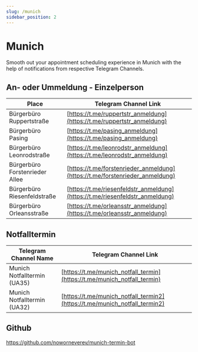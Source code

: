 ```yaml
---
slug: /munich
sidebar_position: 2
---
```


# Munich

Smooth out your appointment scheduling experience in Munich with the help of notifications from respective Telegram Channels.

## An- oder Ummeldung - Einzelperson
| Place      | Telegram Channel Link|
|------------|--------------------------------------------------------------|
| Bürgerbüro Ruppertstraße| [https://t.me/ruppertstr_anmeldung](https://t.me/ruppertstr_anmeldung) |
| Bürgerbüro Pasing| [https://t.me/pasing_anmeldung](https://t.me/pasing_anmeldung) |
| Bürgerbüro Leonrodstraße| [https://t.me/leonrodstr_anmeldung](https://t.me/leonrodstr_anmeldung) |
| Bürgerbüro Forstenrieder Allee| [https://t.me/forstenrieder_anmeldung](https://t.me/forstenrieder_anmeldung) |
| Bürgerbüro Riesenfeldstraße| [https://t.me/riesenfeldstr_anmeldung](https://t.me/riesenfeldstr_anmeldung) |
| Bürgerbüro Orleansstraße| [https://t.me/orleansstr_anmeldung](https://t.me/orleansstr_anmeldung) |

## Notfalltermin
| Telegram Channel Name       | Telegram Channel Link|
|------------|--------------------------------------------------------------|
| Munich Notfalltermin (UA35)| [https://t.me/munich_notfall_termin](https://t.me/munich_notfall_termin) |
| Munich Notfalltermin (UA32)| [https://t.me/munich_notfall_termin2](https://t.me/munich_notfall_termin2) |

## Github
https://github.com/noworneverev/munich-termin-bot